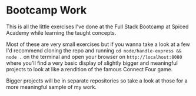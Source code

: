 # Bootcamp Work

This is all the little exercises I've done at the Full Stack Bootcamp at Spiced Academy while learning the taught concepts.

Most of these are very small exercises but if you wanna take a look at a few I'd recommend cloning the repo and running `cd node/handle-express && node .` on the terminal and open your browser on `http://localhost:8080` where you'll find a very basic display of slightly bigger and meaningful projects to look at like a rendition of the famous Connect Four game.

Bigger projects will be in separate repositories so take a look at those for a more meaningful sample of my work.
